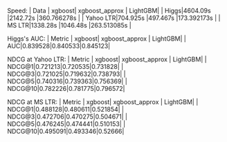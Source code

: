 Speed:
| Data      |  xgboost| xgboost_approx |  LightGBM|
| Higgs|4604.09s |2142.72s |360.766278s |
| Yahoo LTR|704.925s |497.467s |173.392173s |
| MS LTR|1338.28s |1046.48s |263.513085s |


Higgs's AUC:
| Metric      |  xgboost| xgboost_approx |  LightGBM|
| AUC|0.839528|0.840533|0.845123|


NDCG at Yahoo LTR:
| Metric      |  xgboost| xgboost_approx |  LightGBM|
| NDCG@1|0.721213|0.720535|0.731828|
| NDCG@3|0.721025|0.719632|0.738793|
| NDCG@5|0.740316|0.739363|0.756369|
| NDCG@10|0.782226|0.781775|0.796572|


NDCG at MS LTR:
| Metric      |  xgboost| xgboost_approx |  LightGBM|
| NDCG@1|0.488128|0.480611|0.521854|
| NDCG@3|0.472706|0.470275|0.504671|
| NDCG@5|0.476245|0.474441|0.510153|
| NDCG@10|0.495091|0.493346|0.52666|



